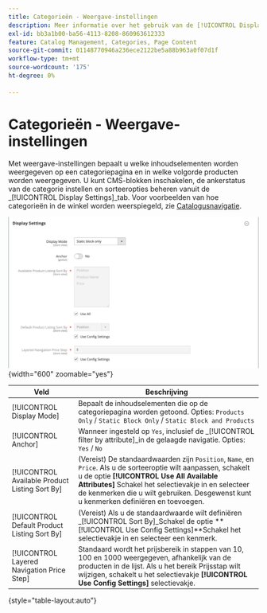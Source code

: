 ```yaml
---
title: Categorieën - Weergave-instellingen
description: Meer informatie over het gebruik van de [!UICONTROL Display] instellingen om te bepalen welke inhoudselementen worden weergegeven op een categoriepagina en de volgorde waarin producten worden weergegeven.
exl-id: bb3a1b00-ba56-4113-8208-860963612333
feature: Catalog Management, Categories, Page Content
source-git-commit: 01148770946a236ece2122be5a88b963a0f07d1f
workflow-type: tm+mt
source-wordcount: '175'
ht-degree: 0%

---
```


# Categorieën - Weergave-instellingen

Met weergave-instellingen bepaalt u welke inhoudselementen worden weergegeven op een categoriepagina en in welke volgorde producten worden weergegeven. U kunt CMS-blokken inschakelen, de ankerstatus van de categorie instellen en sorteeropties beheren vanuit de _[!UICONTROL Display Settings]_tab. Voor voorbeelden van hoe categorieën in de winkel worden weerspiegeld, zie [Catalogusnavigatie](navigation.md).

![Instellingen voor categorieën weergeven](./assets/category-display-settings.png){width="600" zoomable="yes"}

| Veld | Beschrijving |
|--- |--- |
| [!UICONTROL Display Mode] | Bepaalt de inhoudselementen die op de categoriepagina worden getoond. Opties: `Products Only` / `Static Block Only` / `Static Block and Products` |
| [!UICONTROL Anchor] | Wanneer ingesteld op `Yes`, inclusief de _[!UICONTROL filter by attribute]_in de gelaagde navigatie. Opties: `Yes` / `No` |
| [!UICONTROL Available Product Listing Sort By] | (Vereist) De standaardwaarden zijn `Position`, `Name`, en `Price`. Als u de sorteeroptie wilt aanpassen, schakelt u de optie **[!UICONTROL Use All Available Attributes]** Schakel het selectievakje in en selecteer de kenmerken die u wilt gebruiken. Desgewenst kunt u kenmerken definiëren en toevoegen. |
| [!UICONTROL Default Product Listing Sort By] | (Vereist) Als u de standaardwaarde wilt definiëren _[!UICONTROL Sort By]_Schakel de optie **[!UICONTROL Use Config Settings]**Schakel het selectievakje in en selecteer een kenmerk. |
| [!UICONTROL Layered Navigation Price Step] | Standaard wordt het prijsbereik in stappen van 10, 100 en 1000 weergegeven, afhankelijk van de producten in de lijst. Als u het bereik Prijsstap wilt wijzigen, schakelt u het selectievakje **[!UICONTROL Use Config Settings]** selectievakje. |

{style="table-layout:auto"}
